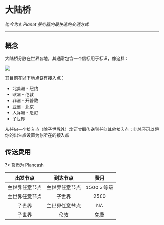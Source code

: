 # 大陆桥
*迄今为止 Planet 服务器内最快速的交通方式*


----------
## 概念

大陆桥分散在世界各地，其通常包含一个信标用于标识，像这样：

![](https://docs.coldplay.io/img/cbridge.png)

其目前在以下地点设有接入点：

 - 北美洲 - 纽约
 - 欧洲 - 伦敦
 - 非洲 - 开普敦
 - 亚洲 - 北京
 - 大洋洲 - 悉尼
 - 子世界

从任何一个接入点（除子世界外）均可立即传送到任何其他接入点；此外还可以将你的出生点设置为你所在的接入点

## 传送费用

?> 货币为 Plancash


|    出发节点    |    到达节点    |     费用    |
| :------------: | :------------: | :---------: |
| 主世界任意节点 | 主世界任意节点 | 1500 x 等级 |
| 主世界任意节点 |     子世界     |     2500    |
|     子世界     | 主世界任意节点 |     NA   |
|     子世界     | 伦敦 |     免费    |


